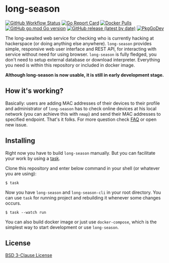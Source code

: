 # long-season

[![GitHub Workflow Status](https://img.shields.io/github/workflow/status/hakierspejs/long-season/Go?style=flat-square)](https://github.com/hakierspejs/long-season/actions)
[![Go Report Card](https://goreportcard.com/badge/github.com/hakierspejs/long-season?style=flat-square)](https://goreportcard.com/report/github.com/hakierspejs/long-season)
[![Docker Pulls](https://img.shields.io/docker/pulls/thinkofher/long-season?style=flat-square)](https://hub.docker.com/r/thinkofher/long-season)
[![GitHub go.mod Go version](https://img.shields.io/github/go-mod/go-version/hakierspejs/long-season?style=flat-square)](https://github.com/hakierspejs/long-season/blob/main/go.mod)
[![GitHub release (latest by date)](https://img.shields.io/github/v/release/hakierspejs/long-season?style=flat-square)](https://github.com/hakierspejs/long-season/releases)
[![PkgGoDev](https://pkg.go.dev/badge/github.com/hakierspejs/long-season)](https://pkg.go.dev/github.com/hakierspejs/long-season)

The long-awaited web service for checking who is currently hacking at hackerspace (or doing anything else anywhere). `long-season` provides simple, responsive web user interface and REST API, for interacting with service without need for using browser. `long-season` is fully fledged, you don't need to setup external database or download interpreter. Everything you need is within this repository or included in docker image.

**Although long-season is now usable, it is still in early development stage.**

## How it's working?

Basically: users are adding MAC addresses of their devices to their profile and administrator of `long-season` has to check online devices at his local network (you can achieve this with `nmap`) and send their MAC addresses to specified endpoint. That's it folks. For more question check [FAQ](./docs/FAQ.md) or open new issue.

## Installing

Right now you have to build `long-season` manually. But you can facilitate your work by using a [task](https://taskfile.dev).

Clone this repository and enter below command in your shell (or whatever you are using):

    $ task

Now you have `long-season` and `long-season-cli` in your root directory. You can use `task` for running project and rebuilding it whenever some changes occurs.

    $ task --watch run

You can also build docker image or just use `docker-compose`, which is the simplest way to start development or use `long-season`.

## License

[BSD 3-Clause License](./LICENSE)
